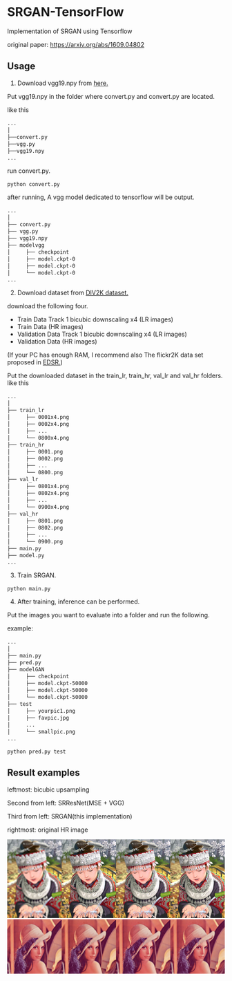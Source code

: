 # SRGAN-TensorFlow
Implementation of SRGAN using Tensorflow

original paper: https://arxiv.org/abs/1609.04802

## Usage 

1. Download vgg19.npy from [here.](https://github.com/machrisaa/tensorflow-vgg)

  Put vgg19.npy in the folder where convert.py and convert.py are located.
  
  like this
```
...
│
├──convert.py
├──vgg.py
├──vgg19.npy
...
```

  run convert.py.
  
```
python convert.py
```

  after running, A vgg model dedicated to tensorflow will be output.
 
 ```
 ...
│
├── convert.py
├── vgg.py
├── vgg19.npy
├── modelvgg
│     ├── checkpoint
│     ├── model.ckpt-0
│     ├── model.ckpt-0
│     └── model.ckpt-0
...
```

2. Download dataset from [DIV2K dataset.](https://data.vision.ee.ethz.ch/cvl/DIV2K/)

  download the following four.

* Train Data Track 1 bicubic downscaling x4 (LR images)
* Train Data (HR images)
* Validation Data Track 1 bicubic downscaling x4 (LR images)
* Validation Data (HR images)

(If your PC has enough RAM, I recommend also The flickr2K data set proposed in [EDSR.](https://github.com/LimBee/NTIRE2017))

  Put the downloaded dataset in the train_lr, train_hr, val_lr and val_hr folders.
  like this
```
...
│
├── train_lr
│     ├── 0001x4.png
│     ├── 0002x4.png
│     ├── ...
│     └── 0800x4.png
├── train_hr
│     ├── 0001.png
│     ├── 0002.png
│     ├── ...
│     └── 0800.png 
├── val_lr
│     ├── 0801x4.png
│     ├── 0802x4.png
│     ├── ...
│     └── 0900x4.png
├── val_hr
│     ├── 0801.png
│     ├── 0802.png
│     ├── ...
│     └── 0900.png 
├── main.py
├── model.py
...
```

3. Train SRGAN.

```
python main.py
```

4. After training, inference can be performed.

Put the images you want to evaluate into a folder and run the following.

example:
 ```
 ...
│
├── main.py
├── pred.py
├── modelGAN
│     ├── checkpoint
│     ├── model.ckpt-50000
│     ├── model.ckpt-50000
│     └── model.ckpt-50000
├── test
│     ├── yourpic1.png
│     ├── favpic.jpg
│     ...
│     └── smallpic.png
...
```

```
python pred.py test
```


## Result examples

leftmost: bicubic upsampling

Second from left: SRResNet(MSE + VGG)

Third from left: SRGAN(this implementation)

rightmost: original HR image

<img src = 'examples/comic.png' >

<img src = 'examples/lenna.png' >
